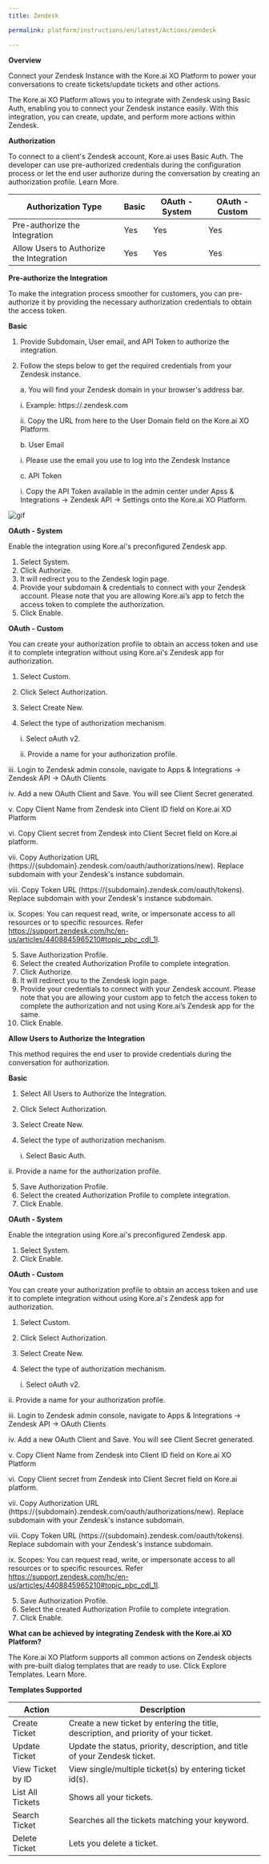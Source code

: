 ```yaml
---
title: Zendesk

permalink: platform/instructions/en/latest/Actions/zendesk

---
```



<container>

**Overview**

Connect your Zendesk Instance with the Kore.ai XO Platform to power your conversations to create tickets/update tickets and other actions.

The Kore.ai XO Platform allows you to integrate with Zendesk using Basic Auth, enabling you to connect your Zendesk instance easily. With this integration, you can create, update, and perform more actions within Zendesk.

</container>

<container>

**Authorization**
 
To connect to a client's Zendesk account, Kore.ai uses Basic Auth. The developer can use pre-authorized credentials during the configuration process or let the end user authorize during the conversation by creating an authorization profile. Learn More.
 
 
 |Authorization Type                      | Basic | OAuth - System | OAuth - Custom |
 |----------------------------------------|-------|----------------|----------------|
 |Pre-authorize the Integration           |  Yes  |  Yes      |       Yes      |
 |Allow Users to Authorize the Integration|  Yes  |  Yes      |       Yes      |


**Pre-authorize the Integration**
 
 To make the integration process smoother for customers, you can pre-authorize it by providing the necessary authorization credentials to obtain the access token.

**Basic**
 
1. Provide Subdomain, User email, and API Token to authorize the integration.  
2. Follow the steps below to get the required credentials from your Zendesk instance.
 
   a. You will find your Zendesk domain in your browser's address bar. 
 
      i. Example: https://<domain>.zendesk.com
 
     ii. Copy the URL from here to the User Domain field on the Kore.ai XO Platform.
 
   b. User Email
 
      i. Please use the email you use to log into the Zendesk Instance
 
   c. API Token
 
      i. Copy the API Token available in the admin center under Apss & Integrations → Zendesk API → Settings onto the Kore.ai XO Platform.
 
 ![gif](/koredotai-docs/images/Home%20_%20Loom%20-%2019%20December%202022.gif)
 
 
 **OAuth - System**
 
 Enable the integration using Kore.ai's preconfigured Zendesk app. 
 
1. Select System.
2. Click Authorize.
3. It will redirect you to the Zendesk login page.
4. Provide your subdomain & credentials to connect with your Zendesk account.
   Please note that you are allowing Kore.ai’s app to fetch the access token to complete the authorization.
5. Click Enable.
 
**OAuth - Custom**
 
 You can create your authorization profile to obtain an access token and use it to complete integration without using Kore.ai's Zendesk app for authorization.
 
1. Select Custom.
2. Click Select Authorization.
3. Select Create New.
4. Select the type of authorization mechanism. 
 
   i.  Select oAuth v2.
 
   ii. Provide a name for your authorization profile.
 
  iii. Login to Zendesk admin console, navigate to Apps & Integrations -> Zendesk API -> OAuth Clients 
       
   iv. Add a new OAuth Client and Save. 
       You will see Client Secret generated. 
 
   v.  Copy Client Name from Zendesk into Client ID field on Kore.ai XO Platform
 
   vi. Copy Client secret from Zendesk into Client Secret field on Kore.ai platform.
 
  vii. Copy Authorization URL (https://{subdomain}.zendesk.com/oauth/authorizations/new).
       Replace subdomain with your Zendesk's instance subdomain.
 
 viii. Copy Token URL (https://{subdomain}.zendesk.com/oauth/tokens).
       Replace subdomain with your Zendesk's instance subdomain.
 
   ix. Scopes: You can request read, write, or impersonate access to all resources or to specific resources.
       Refer https://support.zendesk.com/hc/en-us/articles/4408845965210#topic_pbc_cdl_1l.
 
5. Save Authorization Profile.
6. Select the created Authorization Profile to complete integration.
7. Click Authorize.
8. It will redirect you to the Zendesk login page.
9. Provide your credentials to connect with your Zendesk account. 
   Please note that you are allowing your custom app to fetch the access token to complete the authorization and not using Kore.ai’s Zendesk app for the same.
10. Click Enable. 
 
**Allow Users to Authorize the Integration**
 
This method requires the end user to provide credentials during the conversation for authorization.
 
**Basic**
 
1. Select All Users to Authorize the Integration.
2. Click Select Authorization.
3. Select Create New.
4. Select the type of authorization mechanism. 
 
   i. Select Basic Auth. 
 
  ii. Provide a name for the authorization profile. 
 
5. Save Authorization Profile.
6. Select the created Authorization Profile to complete integration.
7. Click Enable.
 
**OAuth - System**
 
 Enable the integration using Kore.ai's preconfigured Zendesk app. 
 
1. Select System.
2. Click Enable.
 
**OAuth - Custom**
 
 You can create your authorization profile to obtain an access token and use it to complete integration without using Kore.ai's Zendesk app for authorization.
 
1. Select Custom.
2. Click Select Authorization.
3. Select Create New.
4. Select the type of authorization mechanism. 
 
   i. Select oAuth v2.
 
  ii. Provide a name for your authorization profile.
 
 iii. Login to Zendesk admin console, navigate to Apps & Integrations -> Zendesk API -> OAuth Clients 
       
  iv. Add a new OAuth Client and Save. 
      You will see Client Secret generated. 
 
   v. Copy Client Name from Zendesk into Client ID field on Kore.ai XO Platform
 
  vi. Copy Client secret from Zendesk into Client Secret field on Kore.ai platform.
 
 vii. Copy Authorization URL (https://{subdomain}.zendesk.com/oauth/authorizations/new).
       Replace subdomain with your Zendesk's instance subdomain.
 
viii. Copy Token URL (https://{subdomain}.zendesk.com/oauth/tokens).
      Replace subdomain with your Zendesk's instance subdomain.
 
  ix. Scopes: You can request read, write, or impersonate access to all resources or to specific resources.
      Refer https://support.zendesk.com/hc/en-us/articles/4408845965210#topic_pbc_cdl_1l.
 
5. Save Authorization Profile.
6. Select the created Authorization Profile to complete integration.
7. Click Enable. 
 
</container>
 
<container>

**What can be achieved by integrating Zendesk with the Kore.ai XO Platform?**
 
 The Kore.ai XO Platform supports all common actions on Zendesk objects with pre-built dialog templates that are ready to use. Click Explore Templates. Learn More.
 
**Templates Supported**

| Action           | Description            |
|------------------|------------------------|
|Create Ticket     |Create a new ticket by entering the title, description, and priority of your ticket.|
|Update Ticket     |Update the status, priority, description, and title of your Zendesk ticket.|
|View Ticket by ID |View single/multiple ticket(s) by entering ticket id(s).|
|List All Tickets  |Shows all your tickets.|
|Search Ticket     |Searches all the tickets matching your keyword.|
|Delete Ticket     |Lets you delete a ticket.|

</container>
